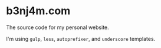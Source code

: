 b3nj4m.com
==========

The source code for my personal website.

I'm using `gulp`, `less`, `autoprefixer`, and `underscore` templates.
